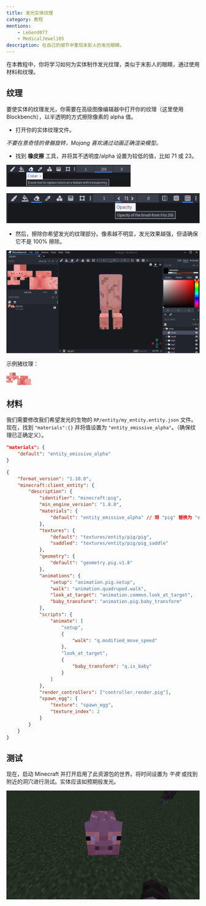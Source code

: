 ```yaml
---
title: 发光实体纹理
category: 教程
mentions:
    - LeGend077
    - MedicalJewel105
description: 在自己的细节中重现末影人的发光眼睛。
---
```


在本教程中，你将学习如何为实体制作发光纹理，类似于末影人的眼睛，通过使用材料和纹理。

## 纹理

要使实体的纹理发光，你需要在高级图像编辑器中打开你的纹理（这里使用 Blockbench），以半透明的方式擦除像素的 alpha 值。

- 打开你的实体纹理文件。

 _不要在意奇怪的骨骼旋转，Mojang 喜欢通过动画正确渲染模型。_

- 找到 __橡皮擦__ 工具，并将其不透明度/alpha 设置为较低的值，比如 71 或 23。

![](../assets/images/visuals/glowing-texture/eraser.png)

![](../assets/images/visuals/glowing-texture/opacity.png)

- 然后，擦除你希望发光的纹理部分。像素越不明显，发光效果越强，但请确保它不是 100% 擦除。

![](../assets/images/visuals/glowing-texture/erase-pixels.png)

示例猪纹理：

![](../assets/images/visuals/glowing-texture/pig.png)

## 材料

我们需要修改我们希望发光的生物的 `RP/entity/my_entity.entity.json` 文件。现在，找到 `"materials":{}` 并将值设置为 `"entity_emissive_alpha"`。（确保纹理已正确定义）。

```json title="RP/entity/pig.entity.json#description"
"materials": {
    "default": "entity_emissive_alpha"
}
```

<Spoiler title="示例猪实体文件">

```json title="RP/entity/pig.entity.json"
{
	"format_version": "1.10.0",
	"minecraft:client_entity": {
		"description": {
			"identifier": "minecraft:pig",
			"min_engine_version": "1.8.0",
			"materials": {
				"default": "entity_emissive_alpha" // 将 "pig" 替换为 "entity_emissive_alpha"
			},
			"textures": {
				"default": "textures/entity/pig/pig",
				"saddled": "textures/entity/pig/pig_saddle"
			},
			"geometry": {
				"default": "geometry.pig.v1.8"
			},
			"animations": {
				"setup": "animation.pig.setup",
				"walk": "animation.quadruped.walk",
				"look_at_target": "animation.common.look_at_target",
				"baby_transform": "animation.pig.baby_transform"
			},
			"scripts": {
				"animate": [
					"setup",
					{
						"walk": "q.modified_move_speed"
					},
					"look_at_target",
					{
						"baby_transform": "q.is_baby"
					}
				]
			},
			"render_controllers": ["controller.render.pig"],
			"spawn_egg": {
				"texture": "spawn_egg",
				"texture_index": 2
			}
		}
	}
}
```

</Spoiler>

## 测试

现在，启动 Minecraft 并打开启用了此资源包的世界。将时间设置为 _午夜_ 或找到附近的洞穴进行测试。实体应该如预期般发光。

![](../assets/images/visuals/glowing-texture/result.png)